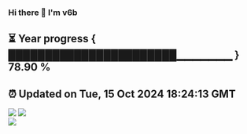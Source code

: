 ### Hi there 👋  I'm v6b  
⏳ Year progress { ███████████████████████▁▁▁▁▁▁▁ } 78.90 %
---
⏰ Updated on Tue, 15 Oct 2024 18:24:13 GMT
---
![](https://github-readme-stats.vercel.app/api?username=v6b&bg_color=30,e96443,904e95&title_color=fff&text_color=fff&layout=compact)
![](https://github-readme-stats.vercel.app/api/top-langs/?username=v6b&layout=compact&bg_color=30,e96443,904e95&title_color=fff&text_color=fff)  
![](https://gcore.jsdelivr.net/gh/v6b/v6b@main/assets/github-contribution-grid-snake.svg)

